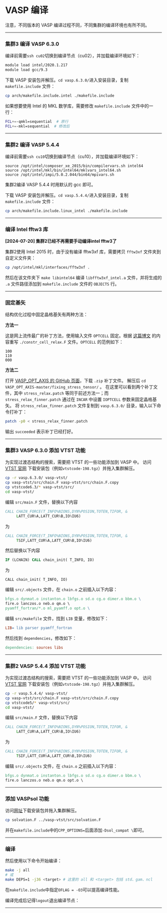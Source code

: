 # VASP 编译

注意，不同版本的 VASP 编译过程不同，不同集群的编译环境也有所不同。

---

### 集群3 编译 VASP 6.3.0

编译前需要`ssh cu02`切换到编译节点（cu02），并加载编译环境如下：
```sh
module load intel/2020.1.217
module load gcc/9.3
```
下载 VASP 安装包并解压。`cd vasp.6.3.0/`进入安装目录，复制 `makefile.include` 文件：
```sh
cp arch/makefile.include.intel ./makefile.include
```
如果想要使用 Intel 的 MKL 数学库，需要修改 `makefile.include` 文件中的一行：
```sh
FCL+=-qmkl=sequential  # 原行
FCL+=-mkl=sequential  # 修改后
```

---

### 集群2 编译 VASP 5.4.4

编译前需要`ssh cu10`切换到编译节点（cu10），并加载编译环境如下：
```
source /opt/intel/composer_xe_2015/bin/compilervars.sh intel64
source /opt/intel/mkl/bin/intel64/mklvars_intel64.sh
source /opt/intel/impi/5.0.2.044/bin64/mpivars.sh
```
集群2编译 VASP 5.4.4 时用默认的 gcc 即可。

下载 VASP 安装包并解压。`cd vasp.5.4.4/`进入安装目录，复制 `makefile.include` 文件：
```sh
cp arch/makefile.include.linux_intel ./makefile.include
```

---

### 编译 Intel fftw3 库
**[2024-07-20] 集群2已经不再需要手动编译intel fftw3了**

集群2使用 Intel 2015 时，由于没有编译 fftw3xf 库，需要拷贝 `fftw3xf` 文件夹到自定义文件夹：
```sh
cp /opt/intel/mkl/interfaces/fftw3xf .
```
然后在该文件夹下 `make libintel64` 编译 `libfftw3xf_intel.a` 文件，并将生成的 `.a` 文件路径添加到 `makefile.include` 文件的 `OBJECTS` 行。

---

### 固定基矢

结构优化过程中固定晶格基矢有两种方法：

**方法一**

这是网上流传最广的补丁方法，使用输入文件 `OPTCELL` 固定。根据 [这篇博文](https://blog.shishiruqi.com//2019/05/05/constr/) 的内容重写 `./constr_cell_relax.F` 文件。`OPTCELL` 的范例如下：
```
100
110
000
```

**方法二**

打开 [VASP_OPT_AXIS 的 GitHub 页面](https://github.com/Chengcheng-Xiao/VASP_OPT_AXIS)，下载 `.zip` 补丁文件。
解压后 `cd VASP_OPT_AXIS-master/fixing_stress_tensor/` 。
在这里可以看到两个补丁文件，其中 `stress_relax.patch` 等同于前述方法一；而 `stress_relax_finner.patch` 通过在 `INCAR` 中设置 `IOPTCELL` 参数来固定晶格基矢。
将 `stress_relax_finner.patch` 文件复制到 `vasp.6.3.0/` 目录，输入以下命令打补丁：
```sh
patch -p0 < stress_relax_finner.patch
```
输出 `succeeded` 表示补丁已经打好。

---

### 集群3 VASP 6.3.0 添加 VTST 功能
为实现过渡态结构的搜索，需要把 VTST 的一些功能添加到 VASP 中。
访问 [VTST 官网](https://theory.cm.utexas.edu/vtsttools/download.html) 下载安装包（例如`vtstcode-198.tgz`）并拖入集群解压。

```sh
cp -r vasp.6.3.0/ vasp-vtst/
cp vasp-vtst/src/chain.F vasp-vtst/src/chain.F.copy
cp vtstcode6.3/* vasp-vtst/src/
cd vasp-vtst/
```
编辑 `src/main.F` 文件，替换以下内容
```fortran
CALL CHAIN_FORCE(T_INFO%NIONS,DYN%POSION,TOTEN,TIFOR, &
     LATT_CUR%A,LATT_CUR%B,IO%IU6)
```
为
```fortran
CALL CHAIN_FORCE(T_INFO%NIONS,DYN%POSION,TOTEN,TIFOR, &
     TSIF,LATT_CUR%A,LATT_CUR%B,IO%IU6)
```
然后替换以下内容
```fortran
IF (LCHAIN) CALL chain_init( T_INFO, IO)
```
为
```
CALL chain_init( T_INFO, IO)
```
编辑 `src/.objects` 文件，在 `chain.o` 之前插入以下内容：
```makefile
bfgs.o dynmat.o instanton.o lbfgs.o sd.o cg.o dimer.o bbm.o \
fire.o lanczos.o neb.o qm.o \
pyamff_fortran/*.o ml_pyamff.o opt.o \
```
编辑 `src/makefile` 文件，找到 `LIB` 变量，修改如下：
```makefile
LIB= lib parser pyamff_fortran
```
然后找到 `dependencies`，修改如下：
```makefile
dependencies: sources libs
```

---

### 集群2 VASP 5.4.4 添加 VTST 功能
为实现过渡态结构的搜索，需要把 VTST 的一些功能添加到 VASP 中。
访问 [VTST 官网](https://theory.cm.utexas.edu/vtsttools/download.html) 下载安装包（例如`vtstcode-198.tgz`）并拖入集群解压。

```sh
cp -r vasp.5.4.4/ vasp-vtst/
cp vasp-vtst/src/chain.F vasp-vtst/src/chain.F.copy
cp vtstcode5/* vasp-vtst/src/
cd vasp-vtst/
```
编辑 `src/main.F` 文件，替换以下内容
```fortran
CALL CHAIN_FORCE(T_INFO%NIONS,DYN%POSION,TOTEN,TIFOR, &
     LATT_CUR%A,LATT_CUR%B,IO%IU6)
```
为
```fortran
CALL CHAIN_FORCE(T_INFO%NIONS,DYN%POSION,TOTEN,TIFOR, &
     TSIF,LATT_CUR%A,LATT_CUR%B,IO%IU6)
```
编辑 `src/.objects` 文件，在 `chain.o` 之前插入以下内容：
```makefile
bfgs.o dynmat.o instanton.o lbfgs.o sd.o cg.o dimer.o bbm.o \
fire.o lanczos.o neb.o qm.o opt.o \ 
```

---

### 添加 VASPsol 功能
访问[网址](https://github.com/henniggroup/VASPsol)下载安装包并拖入集群解压。
```sh
cp solvation.F ../vasp-vtst/src/solvation.F
```
并在`makefile.include`中的`CPP_OPTIONS=`后面添加`-Dsol_compat \`即可。

---

### 编译

然后使用以下命令开始编译：
```sh
make -j all
# 或
make DEPS=1 -j36 <target> # 这里的 all 和 <target> 包括 std、gam、ncl
```

在`makefile.include`中指定`OFLAG = -O3`可以提高编译性能。

编译完成后记得`logout`退出编译节点：

---